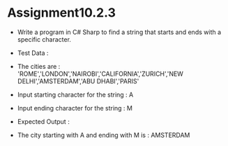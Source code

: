 # Assignment10.2.3

- Write a program in C# Sharp to find a string that starts and ends with a specific character.

- Test Data :
- The cities are : 'ROME','LONDON','NAIROBI','CALIFORNIA','ZURICH','NEW DELHI','AMSTERDAM','ABU DHABI','PARIS'
- Input starting character for the string : A
- Input ending character for the string : M

- Expected Output :
- The city starting with A and ending with M is : AMSTERDAM